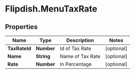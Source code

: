 # Flipdish.MenuTaxRate

## Properties
Name | Type | Description | Notes
------------ | ------------- | ------------- | -------------
**TaxRateId** | **Number** | Id of Tax Rate | [optional] 
**Name** | **String** | Name of Tax Rate | [optional] 
**Rate** | **Number** | In Percentage | [optional] 


